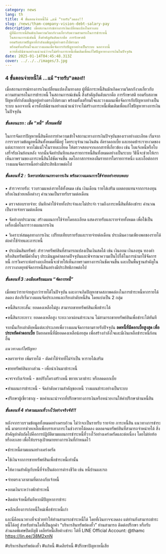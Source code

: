 ```yaml
---
category: news
lang: th
title: 4 ขั้นตอนจ่ายหนี้ได้ …แม้ "รายรับ"ลดลง!!
slug: /news/tham-company-vision-debt-salary-pay
description: เมื่อสถานการณ์ทางการเงินเปลี่ยนแปลงในทางลบ
  ผู้ที่มีภาระหนี้สินมักเกิดความวิตกกังวลเกี่ยวกับความสามารถในการชำระหนี้
  ในสถานการณ์เช่นนี้ สิ่งสำคัญอันดับแรกคือ การรักษาสติ
  ยอมรับสภาพปัญหาที่กำลังเผชิญอยู่อย่างตรงไปตรงมา
  พร้อมทั้งเตรียมใจและวางแผนเพื่อจัดการกับปัญหาอย่างเป็นระบบ นอกจากนี้
  ควรตั้งปณิธานอย่างแน่วแน่ว่าจะไม่สร้างภาระหนี้เพิ่มเติมเพื่อแก้ไขปัญหาทางการเงินในปัจจุบัน
date: 2025-01-14T04:45:48.313Z
cover: ../../../images/3.jpg
---
```

### 4 ขั้นตอนจ่ายหนี้ได้ …แม้ "รายรับ"ลดลง!!

เมื่อสถานการณ์ทางการเงินเปลี่ยนแปลงในทางลบ ผู้ที่มีภาระหนี้สินมักเกิดความวิตกกังวลเกี่ยวกับความสามารถในการชำระหนี้ ในสถานการณ์เช่นนี้ สิ่งสำคัญอันดับแรกคือ การรักษาสติ ยอมรับสภาพปัญหาที่กำลังเผชิญอยู่อย่างตรงไปตรงมา พร้อมทั้งเตรียมใจและวางแผนเพื่อจัดการกับปัญหาอย่างเป็นระบบ นอกจากนี้ ควรตั้งปณิธานอย่างแน่วแน่ว่าจะไม่สร้างภาระหนี้เพิ่มเติมเพื่อแก้ไขปัญหาทางการเงินในปัจจุบัน

##### ขั้นตอนแรก : เช็ค “หนี้” ทั้งหมดที่มี

ในการจัดการปัญหาหนี้สินคือการทำความเข้าใจสถานะทางการเงินปัจจุบันของเราอย่างละเอียด เริ่มจากการรวบรวมข้อมูลหนี้สินทั้งหมดที่มีอยู่ โดยระบุจำนวนเงินต้น อัตราดอกเบี้ย และยอดชำระรายงวดของแต่ละรายการ หากไม่แน่ใจในรายละเอียด ให้ตรวจสอบจากเอกสารที่เกี่ยวข้อง เช่น ใบแจ้งหนี้หรือใบเสร็จรับเงินย้อนหลัง จากนั้นจัดทำบันทึกแสดงรายการหนี้สินทั้งหมดอย่างเป็นระบบ วิธีนี้จะช่วยให้เราเห็นภาพรวมของภาระหนี้สินได้ชัดเจนขึ้น ลดโอกาสการหลงลืมรายการใดรายการหนึ่ง และเอื้อต่อการวางแผนจัดการหนี้อย่างมีประสิทธิภาพต่อไป

##### ขั้นตอนที่ 2 : วิเคราะห์สถานะทางการเงิน พร้อมวางแผนการใช้จ่ายอย่างรอบคอบ

▪️ สำรวจรายรับ: รวบรวมแหล่งรายได้ทั้งหมด เช่น เงินเดือน รายได้เสริม ผลตอบแทนจากการลงทุน หรือเงินช่วยเหลือต่างๆ คำนวณเป็นรายรับรวมต่อเดือน



▪️ ตรวจสอบรายจ่าย: บันทึกค่าใช้จ่ายทั้งประจำและไม่ประจำ รวมถึงภาระหนี้สินที่ต้องชำระ คำนวณเป็นรายจ่ายรวมต่อเดือน

▪️ จัดทำงบประมาณ: สร้างแผนการใช้จ่ายโดยละเอียด แสดงรายรับและรายจ่ายทั้งหมด เพื่อใช้เป็นเครื่องมือในการวางแผนการเงิน

▪️ วิเคราะห์สมดุลทางการเงิน: เปรียบเทียบรายรับและรายจ่ายต่อเดือน ประเมินความเพียงพอของรายได้ต่อค่าใช้จ่ายและภาระหนี้

▪️ ประเมินสินทรัพย์: สำรวจทรัพย์สินที่สามารถแปลงเป็นเงินสดได้ เช่น เงินออม เงินลงทุน ทองคำ หรือสินทรัพย์มีค่าอื่นๆ ประเมินมูลค่าตลาดปัจจุบันและพิจารณาความเป็นไปได้ในการนำมาใช้จัดการหนี้
การวิเคราะห์อย่างละเอียดนี้จะช่วยให้เห็นภาพรวมทางการเงินชัดเจนขึ้น และเป็นพื้นฐานสำคัญในการวางกลยุทธ์จัดการหนี้สินอย่างมีประสิทธิภาพต่อไป

##### ขั้นตอนที่ 3 :ลงมือเตรียมแผน “จัดการหนี้”

เมื่อพบว่ารายจ่ายสูงกว่ารายได้ในปัจจุบัน และอาจเกิดปัญหาขาดสภาพคล่องในการชำระหนี้หากรายได้ลดลง ต้องริเริ่มวางแผนจัดประเภทและเรียงลำดับหนี้สิน โดยแบ่งเป็น 2 กลุ่ม

▪️หนี้สินระยะสั้น: ยอดคงเหลือไม่สูง สามารถขายทรัพย์สินเพื่อชำระได้

▪️หนี้สินระยะยาว: ยอดคงเหลือสูง ระยะเวลาผ่อนชำระนาน ไม่สามารถขายทรัพย์สินเพื่อชำระได้ทันที

จากนั้นเรียงลำดับหนี้แต่ละประเภทเพื่อวางแผนจัดการตามรายรับปัจจุบัน
**ลดหนี้ที่มีดอกเบี้ยสูงสุด เพื่อประหยัดค่าดอกเบี้ย**
ปิดยอดหนี้ที่มียอดคงเหลือน้อยสุด เพื่อสร้างกำลังใจและมีเงินเหลือชำระหนี้ก้อนอื่น

*แนวทางแก้ไขปัญหา*

▪️ลดรายจ่าย เพิ่มรายได้ - ตัดค่าใช้จ่ายที่ไม่จำเป็น หารายได้เสริม

▪️ขายทรัพย์สินบางส่วน - เพื่อนำเงินมาชำระหนี้

▪️เจรจากับเจ้าหนี้ - ขอปรับโครงสร้างหนี้ ขยายเวลาชำระ หรือลดดอกเบี้ย

▪️ทำแผนการชำระหนี้ - จัดลำดับความสำคัญของหนี้ วางแผนชำระอย่างเป็นระบบ

▪️ปรึกษาผู้เชี่ยวชาญ - ขอคำแนะนำจากที่ปรึกษาทางการเงินหรือหน่วยงานให้คำปรึกษาด้านหนี้สิน

##### ขั้นตอนที่ 4 ทำตามแผนที่วางไว้อย่างจริงจัง!!!

หลังจากรวบรวมข้อมูลทั้งหมดอย่างครบถ้วน ไม่ว่าจะเป็นรายรับ รายจ่าย ภาระหนี้สิน แนวทางการชำระหนี้ มาตรการช่วยเหลือเพื่อบรรเทาภาระในช่วงรายได้ลดลง ตลอดจนทรัพย์สินที่สามารถจำหน่ายได้ สิ่งสำคัญลำดับถัดไปคือการปฏิบัติตามแผนการชำระหนี้ที่วางไว้อย่างเคร่งครัดและต่อเนื่อง โดยไม่ย่อท้อหรือละเลย เพื่อให้บรรลุเป้าหมายทางการเงินที่กำหนดไว้

▪️ชำระหนี้ตามแผนอย่างเคร่งครัด

▪️ใช้เงินจากการขายทรัพย์สินเพื่อชำระหนี้เท่านั้น

▪️ให้ความสำคัญกับหนี้ที่จำเป็นต่อการดำรงชีวิต เช่น หนี้บ้านและรถ

▪️จ่ายตรงเวลาตามที่ตกลงกับเจ้าหนี้

▪️ออมเงินระหว่างพักชำระหนี้

▪️ติดต่อเจ้าหนี้ทันทีหากมีปัญหาการชำระ

▪️หลีกเลี่ยงการก่อหนี้ใหม่เพื่อชำระหนี้เก่า

และนี่คือแนวทางที่จะช่วยทำให้ท่านสามารถชำระหนี้ได้ โดยที่เงินอาจจะลดลง แต่ท่านยังสามารถชำระหนี้ได้อยู่ สำหรับท่านใดที่เป็นลูกค้า “บริหารสินทรัพย์ตงฮั้ว” ท่านสามารถ ติดต่อปรึกษา หรือรับส่วนลดพิเศษปิดบัญชี เคลียร์หนี้เสียค้างชำระ ได้ที่ LINE Official Account: @thamc  <https://lin.ee/38M2xnN>

\#บริหารสินทรัพย์ตงฮั้ว #แก้หนี้ #เคลียร์หนี้ #ปรึกษาปัญหาหนี้เสีย